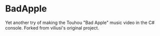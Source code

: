 # BadApple
 Yet another try of making the Touhou "Bad Apple" music video in the C# console. Forked from viliusi's original project.
